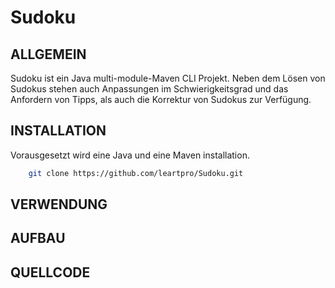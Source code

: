 # Sudoku

## ALLGEMEIN

Sudoku ist ein Java multi-module-Maven CLI Projekt.
Neben dem Lösen von Sudokus stehen auch Anpassungen im Schwierigkeitsgrad
und das Anfordern von Tipps, als auch die Korrektur von Sudokus zur Verfügung.

## INSTALLATION

Vorausgesetzt wird eine Java und eine Maven installation.

```sh
    git clone https://github.com/leartpro/Sudoku.git
```



## VERWENDUNG

## AUFBAU

## QUELLCODE

